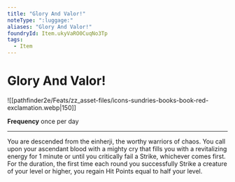 ```yaml
---
title: "Glory And Valor!"
noteType: ":luggage:"
aliases: "Glory And Valor!"
foundryId: Item.ukyVaRO0CuqNo3Tp
tags:
  - Item
---
```


# Glory And Valor!
![[pathfinder2e/Feats/zz_asset-files/icons-sundries-books-book-red-exclamation.webp|150]]

**Frequency** once per day

* * *

You are descended from the einherji, the worthy warriors of chaos. You call upon your ascendant blood with a mighty cry that fills you with a revitalizing energy for 1 minute or until you critically fail a Strike, whichever comes first. For the duration, the first time each round you successfully Strike a creature of your level or higher, you regain Hit Points equal to half your level.
